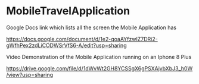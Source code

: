 # MobileTravelApplication



Google Docs link which lists all the screen the Mobile Application has

https://docs.google.com/document/d/1e2-qoaAYfzwIZ7DRi2-gWfhPex2zdLiCODWSrVfS6-A/edit?usp=sharing

Video Demonstration of the Mobile Application running on an Iphone 8 Plus

https://drive.google.com/file/d/1dWvWt2GH8YCSSgX6gPSXAjvbXbJ3_h0W/view?usp=sharing

